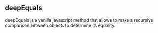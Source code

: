 ## deepEquals

deepEquals is a vanilla javascript method that allows to make a recursive comparison between objects to determine its equality.
